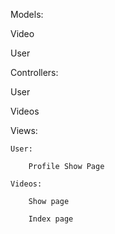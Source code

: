 Models:

Video

User

Controllers:

User

Videos

Views:

	User:

		Profile Show Page

	Videos:

		Show page

		Index page

		


